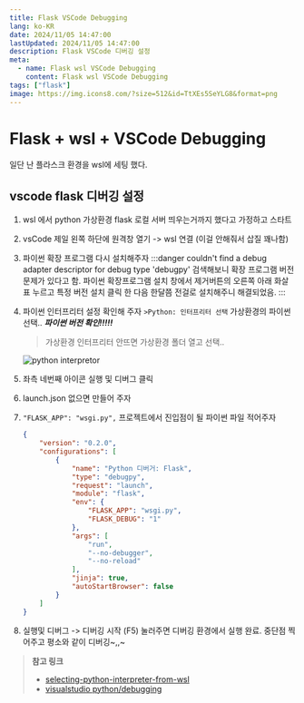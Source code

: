 ```yaml
---
title: Flask VSCode Debugging
lang: ko-KR
date: 2024/11/05 14:47:00
lastUpdated: 2024/11/05 14:47:00
description: Flask VSCode 디버깅 설정
meta:
  - name: Flask wsl VSCode Debugging
    content: Flask wsl VSCode Debugging
tags: ["flask"]
image: https://img.icons8.com/?size=512&id=TtXEs5SeYLG8&format=png
---
```


# Flask + wsl + VSCode Debugging

일단 난 플라스크 환경을 wsl에 세팅 했다.  

## vscode flask 디버깅 설정
1. wsl 에서 python 가상환경 flask 로컬 서버 띄우는거까지 했다고 가정하고 스타트
1. vsCode 제일 왼쪽 하단에 원격창 열기 -> wsl 연결 (이걸 안해줘서 삽질 꽤나함)
1. 파이썬 확장 프로그램 다시 설치해주자
    :::danger  couldn't find a debug adapter descriptor for debug type 'debugpy' 
    검색해보니 확장 프로그램 버전 문제가 있다고 함. 파이썬 확장프로그램 설치 창에서 제거버튼의 오른쪽 아래 화살표 누르고 특정 버전 설치 클릭 한 다음 한달쯤 전걸로 설치해주니 해결되었음.
    :::
1. 파이썬 인터프리터 설정 확인해 주자 `>Python: 인터프리터 선택` 가상환경의 파이썬 선택.. ***파이썬 버전 확인!!!!!***
    > 가상환경 인터프리터 안뜨면 가상환경 폴더 열고 선택..  
    
    ![python interpretor](~@image/2024/flask.png)
1. 좌측 네번째 아이콘 실행 및 디버그 클릭
1. launch.json 없으면 만들어 주자
1. `"FLASK_APP": "wsgi.py",` 프로젝트에서 진입점이 될 파이썬 파일 적어주자
    ```json
    {
        "version": "0.2.0",
        "configurations": [
            {
                "name": "Python 디버거: Flask",
                "type": "debugpy",
                "request": "launch",
                "module": "flask",
                "env": {
                    "FLASK_APP": "wsgi.py",
                    "FLASK_DEBUG": "1"
                },
                "args": [
                    "run",
                    "--no-debugger",
                    "--no-reload"
                ],
                "jinja": true,
                "autoStartBrowser": false
            }
        ]
    }
    ```
1. 실행및 디버그 -> 디버깅 시작 (F5) 눌러주면 디버깅 환경에서 실행 완료. 중단점 찍어주고 평소와 같이 디버깅~,,~

> **참고 링크**  
> - [selecting-python-interpreter-from-wsl](https://stackoverflow.com/questions/62514756/selecting-python-interpreter-from-wsl)  
> - [visualstudio python/debugging](https://code.visualstudio.com/docs/python/debugging)